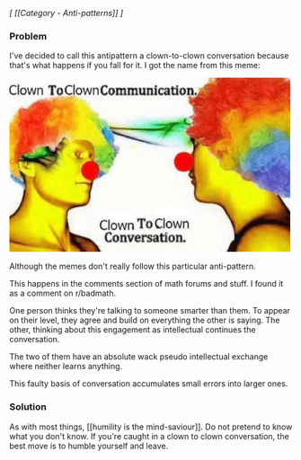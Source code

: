 *[ [[Category - Anti-patterns]] ]*

### Problem

I've decided to call this antipattern a clown-to-clown conversation because that's what happens if you fall for it. I got the name from this meme: 

![clown.png](static/img/clown.png)

Although the memes don't really follow this particular anti-pattern. 

This happens in the comments section of math forums and stuff. I found it as a comment on r/badmath. 

One person thinks they're talking to someone smarter than them. To appear on their level, they agree and build on everything the other is saying. The other, thinking about this engagement as intellectual continues the conversation.

The two of them have an absolute wack pseudo intellectual exchange where neither learns anything.

This faulty basis of conversation accumulates small errors into larger ones. 

### Solution

As with most things, [[humility is the mind-saviour]]. Do not pretend to know what you don't know. If you're caught in a clown to clown conversation, the best move is to humble yourself and leave.